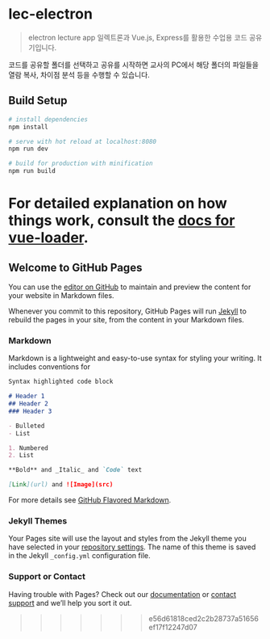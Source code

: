 # lec-electron

> electron lecture app
일렉트론과 Vue.js, Express를 활용한 수업용 코드 공유기입니다. 

코드를 공유할 폴더를 선택하고 공유를 시작하면 교사의 PC에서 해당 폴더의 파일들을 열람 복사, 차이점 분석 등을 수행할 수 있습니다.

## Build Setup

``` bash
# install dependencies
npm install

# serve with hot reload at localhost:8080
npm run dev

# build for production with minification
npm run build
```

For detailed explanation on how things work, consult the [docs for vue-loader](http://vuejs.github.io/vue-loader).
=======
## Welcome to GitHub Pages

You can use the [editor on GitHub](https://github.com/gondr99/lecshare/edit/master/README.md) to maintain and preview the content for your website in Markdown files.

Whenever you commit to this repository, GitHub Pages will run [Jekyll](https://jekyllrb.com/) to rebuild the pages in your site, from the content in your Markdown files.

### Markdown

Markdown is a lightweight and easy-to-use syntax for styling your writing. It includes conventions for

```markdown
Syntax highlighted code block

# Header 1
## Header 2
### Header 3

- Bulleted
- List

1. Numbered
2. List

**Bold** and _Italic_ and `Code` text

[Link](url) and ![Image](src)
```

For more details see [GitHub Flavored Markdown](https://guides.github.com/features/mastering-markdown/).

### Jekyll Themes

Your Pages site will use the layout and styles from the Jekyll theme you have selected in your [repository settings](https://github.com/gondr99/lecshare/settings). The name of this theme is saved in the Jekyll `_config.yml` configuration file.

### Support or Contact

Having trouble with Pages? Check out our [documentation](https://help.github.com/categories/github-pages-basics/) or [contact support](https://github.com/contact) and we’ll help you sort it out.
>>>>>>> e56d61818ced2c2b28737a51656ef17f12247d07

